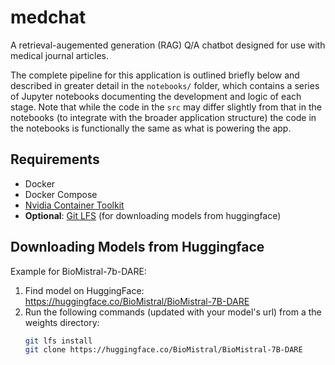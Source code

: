 # medchat

A retrieval-augemented generation (RAG) Q/A chatbot designed for use with medical journal articles.

The complete pipeline for this application is outlined briefly below and described in greater detail in the `notebooks/` folder, which contains a series of Jupyter notebooks documenting the development and logic of each stage. Note that while the code in the `src` may differ slightly from that in the notebooks (to integrate with the broader application structure) the code in the notebooks is functionally the same as what is powering the app.


## Requirements

- Docker
- Docker Compose
- [Nvidia Container Toolkit](https://docs.nvidia.com/datacenter/cloud-native/container-toolkit/latest/install-guide.html) 
- **Optional**: [Git LFS](https://git-lfs.com/) (for downloading models from huggingface)

## Downloading Models from Huggingface

Example for BioMistral-7b-DARE:

1. Find model on HuggingFace: https://huggingface.co/BioMistral/BioMistral-7B-DARE
2. Run the following commands (updated with your model's url) from a the weights directory:
    ```bash
    git lfs install
    git clone https://huggingface.co/BioMistral/BioMistral-7B-DARE
    ```